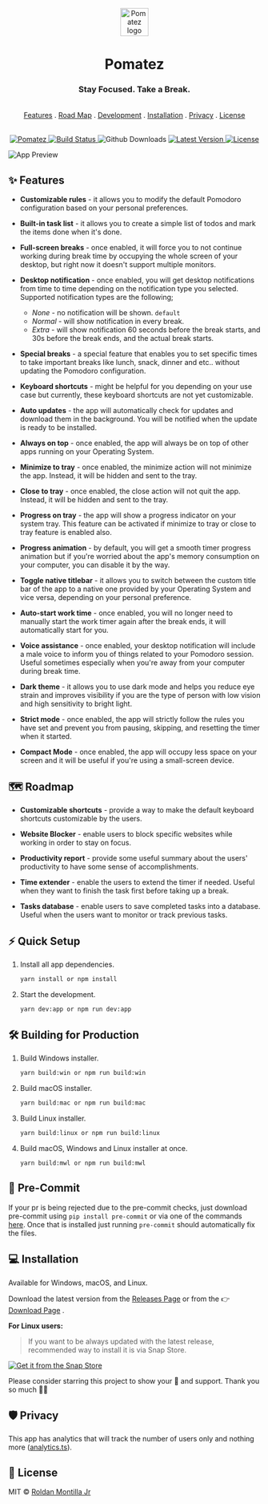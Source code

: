 <p align="center">
  <a href="https://roldanjr.github.io/pomatez/">
    <img src=".github/assets/logo.png" alt="Pomatez logo" width="56" height="56">
  </a>
</p>

<h1 align="center">Pomatez</h1>

<h3 align="center">Stay Focused. Take a Break.</h3>

<p align="center">
  <br>
  <a href="#sparkles-features">Features</a>
  .
  <a href="#world_map-roadmap">Road Map</a>
  .
  <a href="#call_me_hand-development">Development</a>
  .
  <a href="#computer-installation">Installation</a>
  .
  <a href="#shield-privacy">Privacy</a>
  .
  <a href="#newspaper-license">License</a>
  <br>
  <br>
</p>

<p align="center">
   <a href="https://snapcraft.io/pomatez">
      <image src="https://snapcraft.io/pomatez/badge.svg" alt="Pomatez" />
   </a>
   <a href="https://travis-ci.com/zidoro/pomatez">
      <image src="https://travis-ci.com/zidoro/pomatez.svg?branch=master" alt="Build Status" />
   </a>
   <image src="https://img.shields.io/github/downloads/zidoro/pomatez/total" alt="Github Downloads" />
   <a href="https://github.com/zidoro/pomatez/releases/latest">
      <image src="https://img.shields.io/github/v/release/zidoro/pomatez" alt="Latest Version" />
   </a>
   <a href="https://github.com/zidoro/pomatez/blob/master/LICENSE">
      <image src="https://img.shields.io/github/license/zidoro/pomatez" alt="License" />
   </a>
</p>

![App Preview](.github/assets/preview.png)

## :sparkles: Features

- **Customizable rules** - it allows you to modify the default Pomodoro configuration based on your personal preferences.

- **Built-in task list** - it allows you to create a simple list of todos and mark the items done when it's done.

- **Full-screen breaks** - once enabled, it will force you to not continue working during break time by occupying the whole screen of your desktop, but right now it doesn't support multiple monitors.

- **Desktop notification** - once enabled, you will get desktop notifications from time to time depending on the notification type you selected. Supported notification types are the following;

  - _None_ - no notification will be shown. `default`
  - _Normal_ - will show notification in every break.
  - _Extra_ - will show notification 60 seconds before the break starts, and 30s before the break ends, and the actual break starts.

- **Special breaks** - a special feature that enables you to set specific times to take important breaks like lunch, snack, dinner and etc.. without updating the Pomodoro configuration.

- **Keyboard shortcuts** - might be helpful for you depending on your use case but currently, these keyboard shortcuts are not yet customizable.

- **Auto updates** - the app will automatically check for updates and download them in the background. You will be notified when the update is ready to be installed.

- **Always on top** - once enabled, the app will always be on top of other apps running on your Operating System.

- **Minimize to tray** - once enabled, the minimize action will not minimize the app. Instead, it will be hidden and sent to the tray.

- **Close to tray** - once enabled, the close action will not quit the app. Instead, it will be hidden and sent to the tray.

- **Progress on tray** - the app will show a progress indicator on your system tray. This feature can be activated if minimize to tray or close to tray feature is enabled also.

- **Progress animation** - by default, you will get a smooth timer progress animation but if you're worried about the app's memory consumption on your computer, you can disable it by the way.

- **Toggle native titlebar** - it allows you to switch between the custom title bar of the app to a native one provided by your Operating System and vice versa, depending on your personal preference.

- **Auto-start work time** - once enabled, you will no longer need to manually start the work timer again after the break ends, it will automatically start for you.

- **Voice assistance** - once enabled, your desktop notification will include a male voice to inform you of things related to your Pomodoro session. Useful sometimes especially when you're away from your computer during break time.

- **Dark theme** - it allows you to use dark mode and helps you reduce eye strain and improves visibility if you are the type of person with low vision and high sensitivity to bright light.

- **Strict mode** - once enabled, the app will strictly follow the rules you have set and prevent you from pausing, skipping, and resetting the timer when it started.

- **Compact Mode** - once enabled, the app will occupy less space on your screen and it will be useful if you're using a small-screen device.

## :world_map: Roadmap

- **Customizable shortcuts** - provide a way to make the default keyboard shortcuts customizable by the users.

- **Website Blocker** - enable users to block specific websites while working in order to stay on focus.

- **Productivity report** - provide some useful summary about the users' productivity to have some sense of accomplishments.

- **Time extender** - enable the users to extend the timer if needed. Useful when they want to finish the task first before taking up a break.

- **Tasks database** - enable users to save completed tasks into a database. Useful when the users want to monitor or track previous tasks.

## :zap: Quick Setup

1. Install all app dependencies.

   ```sh
   yarn install or npm install
   ```

2. Start the development.

   ```sh
   yarn dev:app or npm run dev:app
   ```

## 🛠 Building for Production

1. Build Windows installer.

   ```sh
   yarn build:win or npm run build:win
   ```

2. Build macOS installer.

   ```sh
   yarn build:mac or npm run build:mac
   ```

3. Build Linux installer.

   ```sh
   yarn build:linux or npm run build:linux
   ```

4. Build macOS, Windows and Linux installer at once.

   ```sh
   yarn build:mwl or npm run build:mwl
   ```

## :pencil: Pre-Commit

If your pr is being rejected due to the pre-commit checks, just download pre-commit using `pip install pre-commit` or via one of the commands [here](https://pre-commit.com/#install).
Once that is installed just running `pre-commit` should automatically fix the files.

## :computer: Installation

Available for Windows, macOS, and Linux.

Download the latest version from the [Releases Page](https://github.com/zidoro/pomatez/releases/latest) or from the :point_right: [Download Page](https://roldanjr.github.io/pomatez/) .

**For Linux users:**

> If you want to be always updated with the latest release, recommended way to install it is via Snap Store.

[![Get it from the Snap Store](https://snapcraft.io/static/images/badges/en/snap-store-black.svg)](https://snapcraft.io/pomatez)

Please consider starring this project to show your :blue_heart: and support. Thank you so much :bowing_man:

## :shield: Privacy

This app has analytics that will track the number of users only and nothing more ([analytics.ts](https://github.com/zidoro/pomatez/blob/master/app/main/src/helpers/analytics.ts)).

## :newspaper: License

MIT © [Roldan Montilla Jr](https://github.com/roldanjr)
